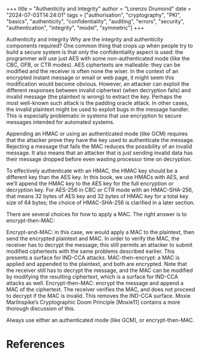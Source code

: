 +++
title = "Authenticity and Integrity"
author = "Lorenzo Drumond"
date = "2024-07-03T14:24:01"
tags = ["authorisation",  "cryptography",  "PKI",  "basics",  "authenticity",  "confidentiality",  "auditing",  "errors",  "security",  "authentication",  "integrity",  "model",  "symmetric"]
+++



Authenticity and integrity
Why are the integrity and authenticity components required? One common thing that crops up when people try to build a secure system is that only the confidentiality aspect is used: the programmer will use just AES with some non-authenticated mode (like the CBC, OFB, or CTR modes). AES ciphertexts are malleable: they can be modified and the receiver is often none the wiser. In the context of an encrypted instant message or email or web page, it might seem this modification would become obvious. However, an attacker can exploit the different responses between invalid ciphertext (when decryption fails) and invalid message (the plaintext is wrong) to extract the key. Perhaps the most well-known such attack is the padding oracle attack. In other cases, the invalid plaintext might be used to exploit bugs in the message handler. This is especially problematic in systems that use encryption to secure messages intended for automated systems.

Appending an HMAC or using an authenticated mode (like GCM) requires that the attacker prove they have the key used to authenticate the message. Rejecting a message that fails the MAC reduces the possibility of an invalid message. It also means that an attacker that is just sending invalid data has their message dropped before even wasting processor time on decryption.

To effectively authenticate with an HMAC, the HMAC key should be a different key than the AES key. In this book, we use HMACs with AES, and we’ll append the HMAC key to the AES key for the full encryption or decryption key. For AES-256 in CBC or CTR mode with an HMAC-SHA-256, that means 32 bytes of AES key and 32 bytes of HMAC key for a total key size of 64 bytes; the choice of HMAC-SHA-256 is clarified in a later section.

There are several choices for how to apply a MAC. The right answer is to encrypt-then-MAC:

Encrypt-and-MAC: in this case, we would apply a MAC to the plaintext, then send the encrypted plaintext and MAC. In order to verify the MAC, the receiver has to decrypt the message; this still permits an attacker to submit modified ciphertexts with the same problems described earlier. This presents a surface for IND-CCA attacks.
MAC-then-encrypt: a MAC is applied and appended to the plaintext, and both are encrypted. Note that the receiver still has to decrypt the message, and the MAC can be modified by modifying the resulting ciphertext, which is a surface for IND-CCA attacks as well.
Encrypt-then-MAC: encrypt the message and append a MAC of the ciphertext. The receiver verifies the MAC, and does not proceed to decrypt if the MAC is invalid. This removes the IND-CCA surface.
Moxie Marlinspike’s Cryptographic Doom Principle [Moxie11] contains a more thorough discussion of this.

Always use either an authenticated mode (like GCM), or encrypt-then-MAC.

# References

